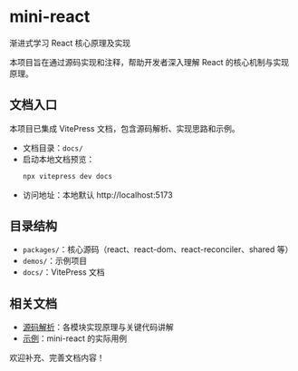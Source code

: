 # mini-react
渐进式学习 React 核心原理及实现

本项目旨在通过源码实现和注释，帮助开发者深入理解 React 的核心机制与实现原理。

## 文档入口

本项目已集成 VitePress 文档，包含源码解析、实现思路和示例。

- 文档目录：`docs/`
- 启动本地文档预览：
  ```bash
  npx vitepress dev docs
  ```
- 访问地址：本地默认 http://localhost:5173

## 目录结构

- `packages/`：核心源码（react、react-dom、react-reconciler、shared 等）
- `demos/`：示例项目
- `docs/`：VitePress 文档

## 相关文档

- [源码解析](./docs/source/)：各模块实现原理与关键代码讲解
- [示例](./docs/demo/)：mini-react 的实际用例

欢迎补充、完善文档内容！
